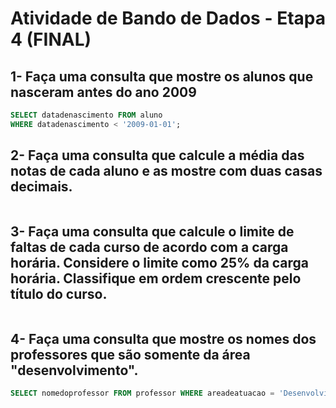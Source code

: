 # Atividade de Bando de Dados - Etapa 4 (FINAL)

## 1- Faça uma consulta que mostre os alunos que nasceram antes do ano 2009

```sql
SELECT datadenascimento FROM aluno 
WHERE datadenascimento < '2009-01-01';
```

## 2- Faça uma consulta que calcule a média das notas de cada aluno e as mostre com duas casas decimais.

```slq

```

## 3- Faça uma consulta que calcule o limite de faltas de cada curso de acordo com a carga horária. Considere o limite como 25% da carga horária. Classifique em ordem crescente pelo título do curso.

```sql

```

## 4- Faça uma consulta que mostre os nomes dos professores que são somente da área "desenvolvimento".

```sql
SELECT nomedoprofessor FROM professor WHERE areadeatuacao = 'Desenvolvimento'
```

